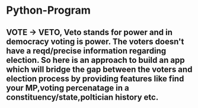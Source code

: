 # Python-Program

## VOTE -> VETO, Veto stands for power and in democracy voting is power. The voters doesn't have a reqd/precise information regarding election. So here is an approach to build an app which will bridge the gap between the voters and election process by providing features like find your MP,voting percenatage in a constituency/state,poltician history etc.  
